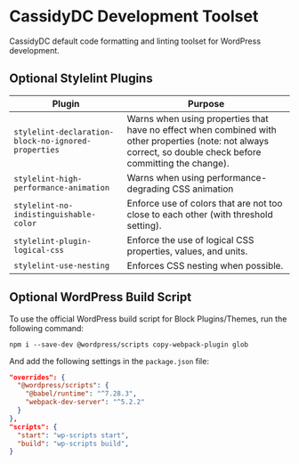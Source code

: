 # CassidyDC Development Toolset

CassidyDC default code formatting and linting toolset for WordPress development.

## Optional Stylelint Plugins

| Plugin                                              | Purpose                                                                                                                                                       |
| --------------------------------------------------- | ------------------------------------------------------------------------------------------------------------------------------------------------------------- |
| `stylelint-declaration-block-no-ignored-properties` | Warns when using properties that have no effect when combined with other properties (note: not always correct, so double check before committing the change). |
| `stylelint-high-performance-animation`              | Warns when using performance-degrading CSS animation                                                                                                          |
| `stylelint-no-indistinguishable-color`              | Enforce use of colors that are not too close to each other (with threshold setting).                                                                          |
| `stylelint-plugin-logical-css`                      | Enforce the use of logical CSS properties, values, and units.                                                                                                 |
| `stylelint-use-nesting`                             | Enforces CSS nesting when possible.                                                                                                                           |

## Optional WordPress Build Script

To use the official WordPress build script for Block Plugins/Themes, run the following command:

`npm i --save-dev @wordpress/scripts copy-webpack-plugin glob`

And add the following settings in the `package.json` file:

```json
"overrides": {
  "@wordpress/scripts": {
    "@babel/runtime": "^7.28.3",
    "webpack-dev-server": "^5.2.2"
  }
},
"scripts": {
  "start": "wp-scripts start",
  "build": "wp-scripts build",
}
```
